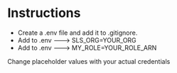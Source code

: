 
# Instructions

- Create a .env file and add it to .gitignore.  
- Add to .env ---> SLS_ORG=YOUR_ORG  
- Add to .env ---> MY_ROLE=YOUR_ROLE_ARN

Change placeholder values with your actual credentials
